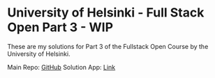 # University of Helsinki - Full Stack Open Part 3 - WIP

These are my solutions for Part 3 of the Fullstack Open Course by the University of Helsinki.

Main Repo: [GitHub](https://github.com/chocolateflight/fullstackopen)
Solution App: [Link](https://angry-hoodie-toad.cyclic.app/)
